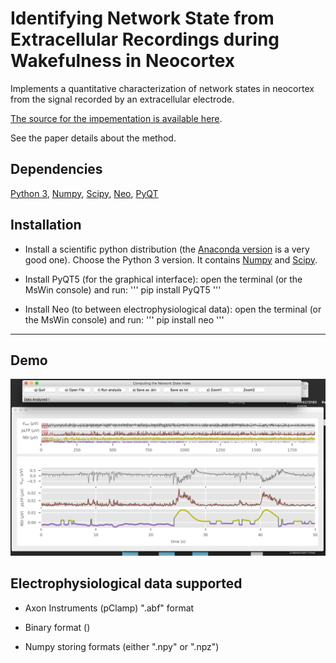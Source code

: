 # Identifying Network State from Extracellular Recordings during Wakefulness in Neocortex

Implements a quantitative characterization of network states in neocortex from the signal recorded by an extracellular electrode.

[The source for the impementation is available here][src].

See the paper details about the method.

## Dependencies

[Python 3][python], [Numpy][numpy], [Scipy][scipy], [Neo][neo], [PyQT][pyqt]

## Installation

- Install a scientific python distribution (the [Anaconda version][anaconda] is a very good one). Choose the Python 3 version. It contains [Numpy][numpy] and [Scipy][scipy].

- Install PyQT5 (for the graphical interface): open the terminal (or the MsWin console) and run:
'''
pip install PyQT5
'''

- Install Neo (to between electrophysiological data): open the terminal (or the MsWin console) and run:
'''
pip install neo
'''

----

## Demo

![screenshot](doc/screenshot.png)


## Electrophysiological data supported

- Axon Instruments (pClamp) ".abf" format

- Binary format ()

- Numpy storing formats (either ".npy" or ".npz")


[packaging guide]: https://packaging.python.org
[distribution tutorial]: https://packaging.python.org/en/latest/distributing.html
[src]: https://github.com/yzerlaut/waking_state_index
[rst]: http://docutils.sourceforge.net/rst.html
[md]: https://tools.ietf.org/html/rfc7764#section-3.5 "CommonMark variant"
[md use]: https://packaging.python.org/specifications/core-metadata/#description-content-type-optional
[anaconda]: https://www.anaconda.com/download
[numpy]: https://www.numpy.org
[scipy]: https://www.scipy.org
[neo]: http://neuralensemble.org/neo/
[pyqt]: https://www.riverbankcomputing.com/software/pyqt/intro
[python]: https://docs.python.org